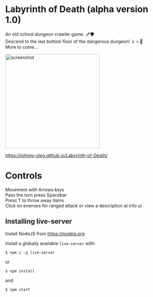 # Labyrinth of Death (alpha version 1.0)
An old school dungeon crawler game. 🗡️🛡️  
Descend to the last bottom floor of the dangerous dungeon! ⚔️ 💀 💎  
More to come...  

<img src="https://i.imgur.com/JmF2fni.png)" alt="screenshot" width="300"/>

https://johnny-oleg.github.io/Labyrinth-of-Death/

# Controls

Movement with Arrows keys  
Pass the turn press Spacebar  
Press T to throw away items  
Click on enemies for ranged attack or view a description at info ui  

## Installing live-server

Install NodeJS from https://nodejs.org

Install a globally available `live-server` with:

``` 
$ npm i -g live-server
```

or 

``` 
$ npm install
```
and

``` 
$ npm start
```
